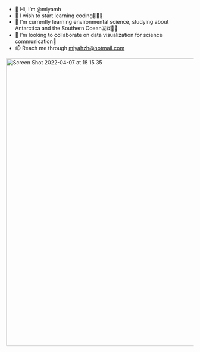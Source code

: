 - 👋 Hi, I’m @miyamh
- 👀 I wish to start learning coding👩🏻‍💻
- 🌱 I’m currently learning environmental science, studying about Antarctica and the Southern Ocean🇦🇶🐧🌊
- 💞️ I’m looking to collaborate on data visualization for science communication🌈
- 📫 Reach me through miyahzh@hotmail.com

<!---
miyamh/miyamh is a ✨ special ✨ repository because its `README.md` (this file) appears on your GitHub profile.
You can click the Preview link to take a look at your changes.
--->
<img width="771" alt="Screen Shot 2022-04-07 at 18 15 35" src="https://user-images.githubusercontent.com/103394941/162649196-deec8e63-87b9-47b6-9871-5bea8a5957bc.png">
